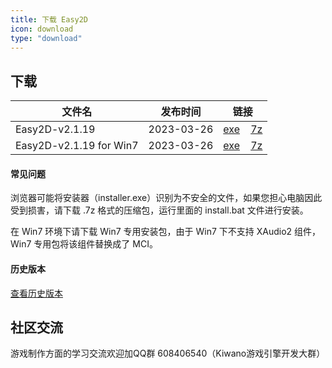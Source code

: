 ```yaml
---
title: 下载 Easy2D
icon: download
type: "download"
---
```


## 下载

| 文件名                  |   发布时间   |   链接   |
| ---------------------- |:-------:|:--------:|
| Easy2D-v2.1.19 | 2023-03-26   | [<i class="download icon"></i>exe](https://download.easy2d.cn/release/easy2d-v2.1.19-installer.exe)&nbsp;&nbsp;&nbsp;&nbsp;[<i class="download icon"></i>7z](https://download.easy2d.cn/release/easy2d-v2.1.19.7z) |
| Easy2D-v2.1.19 for Win7 | 2023-03-26   | [<i class="download icon"></i>exe](https://download.easy2d.cn/release/easy2d-v2.1.19-win7-installer.exe)&nbsp;&nbsp;&nbsp;&nbsp;[<i class="download icon"></i>7z](https://download.easy2d.cn/release/easy2d-v2.1.19-win7.7z) |

#### 常见问题

浏览器可能将安装器（installer.exe）识别为不安全的文件，如果您担心电脑因此受到损害，请下载 .7z 格式的压缩包，运行里面的 install.bat 文件进行安装。

在 Win7 环境下请下载 Win7 专用安装包，由于 Win7 下不支持 XAudio2 组件，Win7 专用包将该组件替换成了 MCI。

#### 历史版本

<a class="ui button" href="/history">查看历史版本</a>

## 社区交流

游戏制作方面的学习交流欢迎加QQ群 608406540（Kiwano游戏引擎开发大群）
